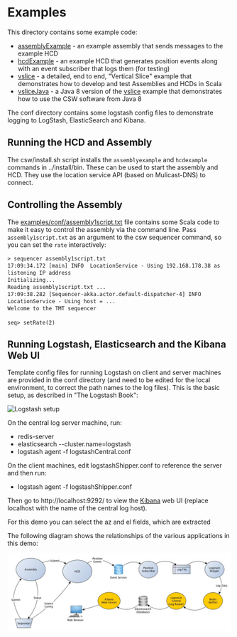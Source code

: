 Examples
===========

This directory contains some example code:

* [assemblyExample](assemblyExample) - an example assembly that sends messages to the example HCD
* [hcdExample](hcdExample) - an example HCD that generates position events along with an event subscriber that logs them (for testing)
* [vslice](vslice) - a detailed, end to end, "Vertical Slice" example that demonstrates how to develop and test Assemblies and HCDs in Scala
* [vsliceJava](vsliceJava) - a Java 8 version of the [vslice](vslice) example that demonstrates how to use the CSW software from Java 8

The conf directory contains some logstash config files to demonstrate logging to LogStash, ElasticSearch and Kibana.

Running the HCD and Assembly
----------------------------

The csw/install.sh script installs the `assemblyexample` and `hcdexample` commands in ../install/bin.
These can be used to start the assembly and HCD. They use the location service API (based on Mulicast-DNS)
to connect.

Controlling the Assembly
------------------------

The [examples/conf/assembly1script.txt](examples/conf/assembly1script.txt) file contains some Scala code to
make it easy to control the assembly via the command line.
Pass `assembly1script.txt` as an argument to the csw sequencer command, so you can set the `rate` interactively:

```
> sequencer assembly1script.txt
17:09:34.172 [main] INFO  LocationService - Using 192.168.178.38 as listening IP address
Initializing...
Reading assembly1script.txt ...
17:09:38.282 [Sequencer-akka.actor.default-dispatcher-4] INFO  LocationService - Using host = ...
Welcome to the TMT sequencer

seq> setRate(2)
```


Running Logstash, Elasticsearch and the Kibana Web UI
-----------------------------------------------------

Template config files for running Logstash on client and server machines are provided in the conf directory
(and need to be edited for the local environment, to correct the path names to the log files).
This is the basic setup, as described in "The Logstash Book":

![Logstash setup](http://michael.bouvy.net/blog/wp-content/uploads/2013/11/logstach-archi1.png)

On the central log server machine, run:

* redis-server
* elasticsearch --cluster.name=logstash
* logstash agent -f logstashCentral.conf

On the client machines, edit logstashShipper.conf to reference the server and then run:

* logstash agent -f logstashShipper.conf

Then go to http://localhost:9292/ to view the [Kibana](https://www.elastic.co/products/kibana) web UI (replace localhost with the name of the central log host).

For this demo you can select the az and el fields, which are extracted

The following diagram shows the relationships of the various applications in this demo:

![Log diagram](doc/logging.jpg)
